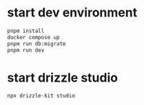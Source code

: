 # start dev environment

```bash
pnpm install
docker compose up
pnpm run db:migrate
pnpm run dev
```

# start drizzle studio

```bash
npx drizzle-kit studio
```
